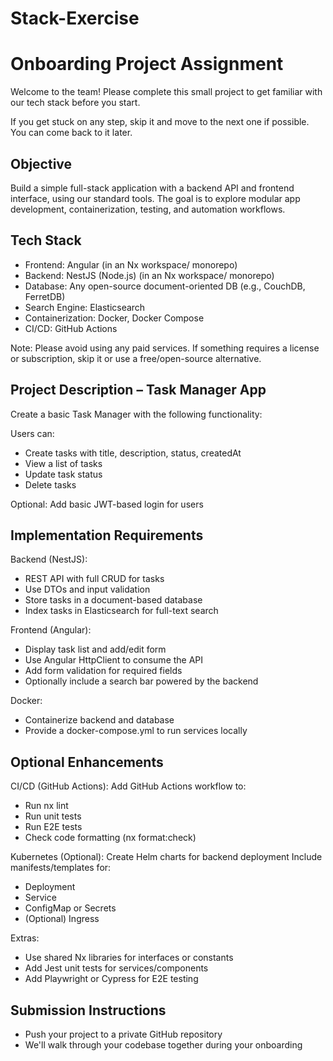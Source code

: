 # Stack-Exercise
# Onboarding Project Assignment

Welcome to the team! Please complete this small project to get familiar with our tech stack before you start.

If you get stuck on any step, skip it and move to the next one if possible. You can come back to it later.

## Objective

Build a simple full-stack application with a backend API and frontend interface, using our standard tools. The goal is to explore modular app development, containerization, testing, and automation workflows.

## Tech Stack

- Frontend: Angular (in an Nx workspace/ monorepo)
- Backend: NestJS (Node.js) (in an Nx workspace/ monorepo)
- Database: Any open-source document-oriented DB (e.g., CouchDB, FerretDB)
- Search Engine: Elasticsearch
- Containerization: Docker, Docker Compose
- CI/CD: GitHub Actions

Note: Please avoid using any paid services. If something requires a license or subscription, skip it or use a free/open-source alternative.

## Project Description – Task Manager App

Create a basic Task Manager with the following functionality:

Users can:
- Create tasks with title, description, status, createdAt
- View a list of tasks
- Update task status
- Delete tasks

Optional: Add basic JWT-based login for users

## Implementation Requirements

Backend (NestJS):
- REST API with full CRUD for tasks
- Use DTOs and input validation
- Store tasks in a document-based database
- Index tasks in Elasticsearch for full-text search

Frontend (Angular):
- Display task list and add/edit form
- Use Angular HttpClient to consume the API
- Add form validation for required fields
- Optionally include a search bar powered by the backend

Docker:
- Containerize backend and database
- Provide a docker-compose.yml to run services locally

## Optional Enhancements

CI/CD (GitHub Actions):
Add GitHub Actions workflow to:
- Run nx lint
- Run unit tests
- Run E2E tests
- Check code formatting (nx format:check)

Kubernetes (Optional):
Create Helm charts for backend deployment
Include manifests/templates for:
- Deployment
- Service
- ConfigMap or Secrets
- (Optional) Ingress

Extras:
- Use shared Nx libraries for interfaces or constants
- Add Jest unit tests for services/components
- Add Playwright or Cypress for E2E testing

## Submission Instructions

- Push your project to a private GitHub repository
- We'll walk through your codebase together during your onboarding
